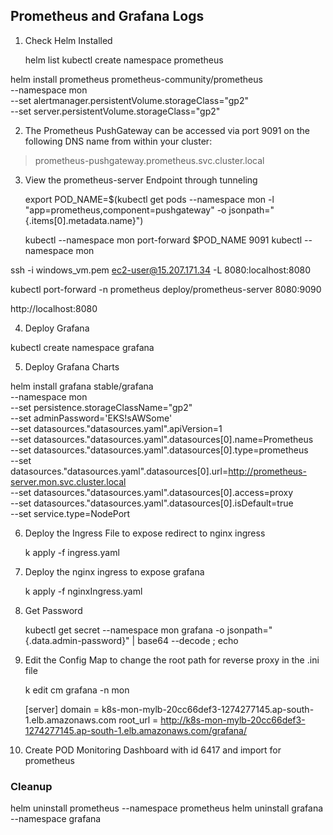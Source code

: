 ## Prometheus and Grafana Logs
1. Check Helm Installed

    helm list
    kubectl create namespace prometheus

helm install prometheus prometheus-community/prometheus \
    --namespace mon \
    --set alertmanager.persistentVolume.storageClass="gp2" \
    --set server.persistentVolume.storageClass="gp2"

2. The Prometheus PushGateway can be accessed via port 9091 on the following DNS name from within your cluster:

> prometheus-pushgateway.prometheus.svc.cluster.local

3. View the prometheus-server Endpoint through tunneling

    export POD_NAME=$(kubectl get pods --namespace mon -l "app=prometheus,component=pushgateway" -o jsonpath="{.items[0].metadata.name}")

    kubectl --namespace mon port-forward $POD_NAME 9091
    kubectl --namespace mon

ssh -i windows_vm.pem ec2-user@15.207.171.34 -L 8080:localhost:8080

kubectl port-forward -n prometheus deploy/prometheus-server 8080:9090

http://localhost:8080

4. Deploy Grafana

kubectl create namespace grafana

5. Deploy Grafana Charts

helm install grafana stable/grafana \
--namespace mon \
--set persistence.storageClassName="gp2" \
--set adminPassword='EKS!sAWSome' \
--set datasources."datasources\.yaml".apiVersion=1 \
--set datasources."datasources\.yaml".datasources[0].name=Prometheus \
--set datasources."datasources\.yaml".datasources[0].type=prometheus \
--set datasources."datasources\.yaml".datasources[0].url=http://prometheus-server.mon.svc.cluster.local \
--set datasources."datasources\.yaml".datasources[0].access=proxy \
--set datasources."datasources\.yaml".datasources[0].isDefault=true \
--set service.type=NodePort
  
6. Deploy the Ingress File to expose redirect to nginx ingress

    k apply -f ingress.yaml

7. Deploy the nginx ingress to expose grafana

    k apply -f nginxIngress.yaml

7. Get Password

    kubectl get secret --namespace mon grafana -o jsonpath="{.data.admin-password}" | base64 --decode ; echo
 
8. Edit the Config Map to change the root path for reverse proxy in the .ini file

    k edit cm grafana -n mon

    [server]
    domain = k8s-mon-mylb-20cc66def3-1274277145.ap-south-1.elb.amazonaws.com
    root_url = http://k8s-mon-mylb-20cc66def3-1274277145.ap-south-1.elb.amazonaws.com/grafana/

    
9. Create POD Monitoring Dashboard with id 6417 and import for prometheus

### Cleanup
  
helm uninstall prometheus --namespace prometheus
helm uninstall grafana --namespace grafana
